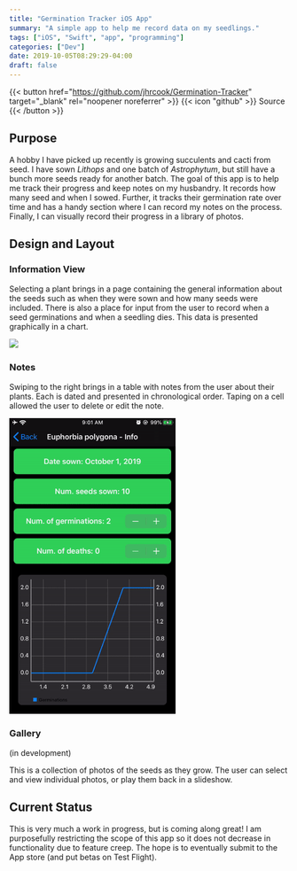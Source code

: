 ```yaml
---
title: "Germination Tracker iOS App"
summary: "A simple app to help me record data on my seedlings."
tags: ["iOS", "Swift", "app", "programming"]
categories: ["Dev"]
date: 2019-10-05T08:29:29-04:00
draft: false
---
```


{{< button href="https://github.com/jhrcook/Germination-Tracker" target="_blank" rel="noopener noreferrer" >}}
  {{< icon "github" >}} Source
{{< /button >}}

## Purpose

A hobby I have picked up recently is growing succulents and cacti from seed.
I have sown *Lithops* and one batch of *Astrophytum*, but still have a bunch more seeds ready for another batch.
The goal of this app is to help me track their progress and keep notes on my husbandry.
It records how many seed and when I sowed.
Further, it tracks their germination rate over time and has a handy section where I can record my notes on the process.
Finally, I can visually record their progress in a library of photos.

## Design and Layout

### Information View

Selecting a plant brings in a page containing the general information about the seeds such as when they were sown and how many seeds were included.
There is also a place for input from the user to record when a seed germinations and when a seedling dies.
This data is presented graphically in a chart.

<img src="information-view-demo.gif" width="300" />

### Notes

Swiping to the right brings in a table with notes from the user about their plants.
Each is dated and presented in chronological order.
Taping on a cell allowed the user to delete or edit the note.

<img src="notes-demo.gif" width="300" />

### Gallery

(in development)

This is a collection of photos of the seeds as they grow.
The user can select and view individual photos, or play them back in a slideshow.

## Current Status

This is very much a work in progress, but is coming along great!
I am purposefully restricting the scope of this app so it does not decrease in functionality due to feature creep.
The hope is to eventually submit to the App store (and put betas on Test Flight).
